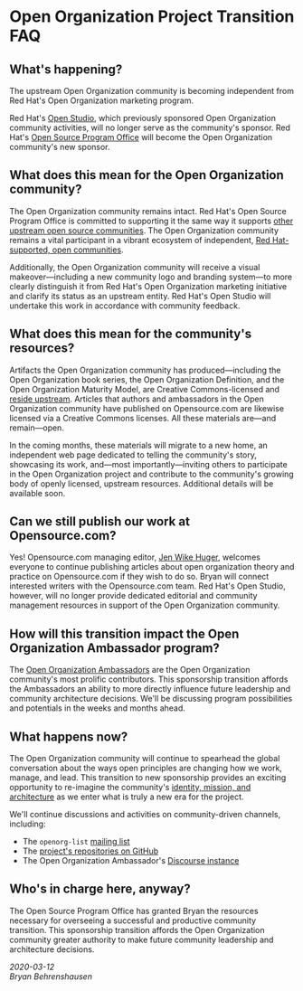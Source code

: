# Open Organization Project Transition FAQ

## What's happening? 

The upstream Open Organization community is becoming independent from Red Hat's Open Organization marketing program.

Red Hat's [Open Studio](https://www.redhat.com/en/about/open-studio), which previously sponsored Open Organization community activities, will no longer serve as the community's sponsor. Red Hat's [Open Source Program Office](https://www.redhat.com/en/about/open-source-program-office) will become the Open Organization community's new sponsor.

## What does this mean for the Open Organization community? 

The Open Organization community remains intact. Red Hat's Open Source Program Office is committed to supporting it the same way it supports [other upstream open source communities](https://www.redhat.com/en/about/open-source-program-office/contributions). The Open Organization community remains a vital participant in a vibrant ecosystem of independent, [Red Hat-supported, open communities](https://redhatofficial.github.io/#!/main).

Additionally, the Open Organization community will receive a visual makeover—including a new community logo and branding system—to more clearly distinguish it from Red Hat's Open Organization marketing initiative and clarify its status as an upstream entity. Red Hat's Open Studio will undertake this work in accordance with community feedback. 

## What does this mean for the community's resources? 

Artifacts the Open Organization community has produced—including the Open Organization book series, the Open Organization Definition, and the Open Organization Maturity Model, are Creative Commons-licensed and [reside upstream](https://github.com/open-organization-ambassadors). Articles that authors and ambassadors in the Open Organization community have published on Opensource.com are likewise licensed via a Creative Commons licenses. All these materials are—and remain—open. 

In the coming months, these materials will migrate to a new home, an independent web page dedicated to telling the community's story, showcasing its work, and—most importantly—inviting others to participate in the Open Organization project and contribute to the community's growing body of openly licensed, upstream resources. Additional details will be available soon.

## Can we still publish our work at Opensource.com?

Yes! Opensource.com managing editor, [Jen Wike Huger](https://opensource.com/opensourcecom-team), welcomes everyone to continue publishing articles about open organization theory and practice on Opensource.com if they wish to do so. Bryan will connect interested writers with the Opensource.com team. Red Hat's Open Studio, however, will no longer provide dedicated editorial and community management resources in support of the Open Organization community.

## How will this transition impact the Open Organization Ambassador program? 

The [Open Organization Ambassadors](https://opensource.com/open-organization/resources/meet-ambassadors) are the Open Organization community's most prolific contributors. This sponsorship transition affords the Ambassadors an ability to more directly influence future leadership and community architecture decisions. We'll be discussing program possibilities and potentials in the weeks and months ahead.

## What happens now? 

The Open Organization community will continue to spearhead the global conversation about the ways open principles are changing how we work, manage, and lead. This transition to new sponsorship provides an exciting opportunity to re-imagine the community's [identity, mission, and architecture](https://github.com/open-organization-ambassadors/ambassador-program-description/blob/master/ambassador-program-description.md) as we enter what is truly a new era for the project.

We'll continue discussions and activities on community-driven channels, including: 

- The ``openorg-list`` [mailing list](https://www.redhat.com/mailman/listinfo/openorg-list)
- The [project's repositories on GitHub](https://github.com/open-organization-ambassadors)
- The Open Organization Ambassador's [Discourse instance](https://www.theopenorganization.community/) 

## Who's in charge here, anyway? 

The Open Source Program Office has granted Bryan the resources necessary for overseeing a successful and productive community transition. This sponsorship transition affords the Open Organization community greater authority to make future community leadership and architecture decisions.

*2020-03-12*  
*Bryan Behrenshausen*